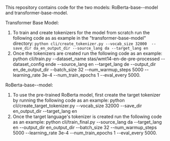 This repository contains code for the two models: RoBerta-base--model and transformer-base-model.

Transformer Base Model:
1. To train and create tokenizers for the model from scratch run the following code as as example in the "transformer-base-model" directory:
 `python cli/create_tokenizer.py --vocab_size 32000  --save_dir da_en_output_dir --source_lang da --target_lang en`
2. Once the tokenizers are created run the following code as an example: python cli/train.py --dataset_name stas/wmt14-en-de-pre-processed --dataset_config ende --source_lang en --target_lang de --output_dir en_de_output_dir --batch_size 32 --num_warmup_steps 5000 --learning_rate 3e-4 --num_train_epochs 1 --eval_every 5000.


RoBerta-base--model:
1. To use the pre-trained RoBerta model, first create the target tokenizer by running the following code as an example: python cli/create_target_tokenizer.py  --vocab_size 32000  --save_dir en_output_dir --target_lang en 
2. Once the target language's tokenizer is created run the following code as an example: python cli/train_final.py --source_lang da --target_lang en --output_dir en_output_dir --batch_size 32 --num_warmup_steps 5000 --learning_rate 3e-4 --num_train_epochs 1 --eval_every 5000.

